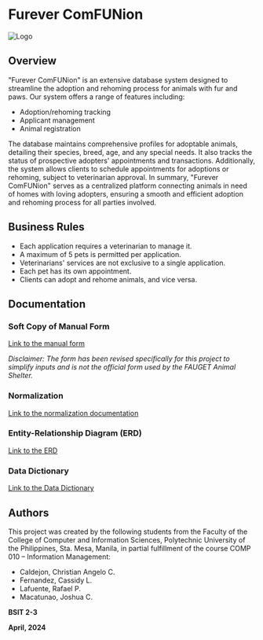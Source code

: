 # Furever ComFUNion

![Logo](path/to/logo.png)

## Overview

"Furever ComFUNion" is an extensive database system designed to streamline the adoption and rehoming process for animals with fur and paws. Our system offers a range of features including:

- Adoption/rehoming tracking
- Applicant management
- Animal registration

The database maintains comprehensive profiles for adoptable animals, detailing their species, breed, age, and any special needs. It also tracks the status of prospective adopters' appointments and transactions. Additionally, the system allows clients to schedule appointments for adoptions or rehoming, subject to veterinarian approval. In summary, "Furever ComFUNion" serves as a centralized platform connecting animals in need of homes with loving adopters, ensuring a smooth and efficient adoption and rehoming process for all parties involved.

## Business Rules

- Each application requires a veterinarian to manage it.
- A maximum of 5 pets is permitted per application.
- Veterinarians' services are not exclusive to a single application.
- Each pet has its own appointment.
- Clients can adopt and rehome animals, and vice versa.

## Documentation

### Soft Copy of Manual Form

[Link to the manual form]([#](https://www.canva.com/design/DAGA3tMefPE/aPt8C8q2vcuKwzEjf5fw0A/edit?utm_content=DAGA3tMefPE&utm_campaign=designshare&utm_medium=link2&utm_source=sharebutton))

*Disclaimer: The form has been revised specifically for this project to simplify inputs and is not the official form used by the FAUGET Animal Shelter.*

### Normalization

[Link to the normalization documentation]([#](https://docs.google.com/spreadsheets/d/1qQ6mgWr-jic6zWBTz1Zve5SQPBW1k35RfxIZBazvzHs/edit?usp=sharing))

### Entity-Relationship Diagram (ERD)

[Link to the ERD]([#](https://lucid.app/lucidchart/8576b084-1302-4b38-a30f-6d9d078c8a4f/edit?viewport_loc=-5332%2C339%2C3840%2C1695%2C0_0&invitationId=inv_9335e154-3ccf-411f-939c-24920c16ccc0))

### Data Dictionary

[Link to the Data Dictionary]([#](https://docs.google.com/spreadsheets/d/1VVqiiR2KJIW1gC9mhwUaOY1MfFndEEd2-GYizXBWOpQ/edit?usp=sharing))

## Authors

This project was created by the following students from the Faculty of the College of Computer and Information Sciences, Polytechnic University of the Philippines, Sta. Mesa, Manila, in partial fulfillment of the course COMP 010 – Information Management:

- Caldejon, Christian Angelo C.
- Fernandez, Cassidy L.
- Lafuente, Rafael P.
- Macatunao, Joshua C.

**BSIT 2-3**

**April, 2024**
